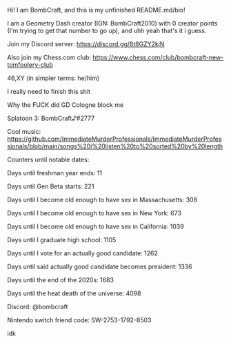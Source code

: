 Hi! I am BombCraft, and this is my unfinished README.md/bio!

I am a Geometry Dash creator (IGN: BombCraft2010) with 0 creator points (I'm trying to get that number to go up), and uhh yeah that's it i guess.

Join my Discord server: https://discord.gg/8t8GZY2kjN

Also join my Chess.com club: https://www.chess.com/club/bombcraft-new-tomfoolery-club

46,XY (in simpler terms: he/him)

I really need to finish this shit

Why the FUCK did GD Cologne block me

Splatoon 3: BombCraft♪#2777

Cool music: https://github.com/ImmediateMurderProfessionals/ImmediateMurderProfessionals/blob/main/songs%20i%20listen%20to%20sorted%20by%20length

Counters until notable dates:

Days until freshman year ends: 11

Days until Gen Beta starts: 221

Days until I become old enough to have sex in Massachusetts: 308

Days until I become old enough to have sex in New York: 673

Days until I become old enough to have sex in California: 1039

Days until I graduate high school: 1105

Days until I vote for an actually good candidate: 1262

Days until said actually good candidate becomes president: 1336

Days until the end of the 2020s: 1683

Days until the heat death of the universe: 4098

Discord: @bombcraft

Nintendo switch friend code: SW-2753-1792-8503

idk
